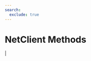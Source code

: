 ```yaml
---
search:
  exclude: true
---
```


<h1 class="heading"><span class="name">NetClient Methods</span></h1>

|
